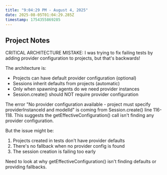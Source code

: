 ```yaml
---
title: "9:04:29 PM - August 4, 2025"
date: 2025-08-05T01:04:29.285Z
timestamp: 1754355869285
---
```


## Project Notes

CRITICAL ARCHITECTURE MISTAKE: I was trying to fix failing tests by adding provider configuration to projects, but that's backwards! 

The architecture is:
- Projects can have default provider configuration (optional)
- Sessions inherit defaults from projects (automatic)
- Only when spawning agents do we need provider instances
- Session.create() should NOT require provider configuration

The error "No provider configuration available - project must specify providerInstanceId and modelId" is coming from Session.create() line 116-118. This suggests the getEffectiveConfiguration() call isn't finding any provider configuration.

But the issue might be:
1. Projects created in tests don't have provider defaults
2. There's no fallback when no provider config is found
3. The session creation is failing too early

Need to look at why getEffectiveConfiguration() isn't finding defaults or providing fallbacks.
